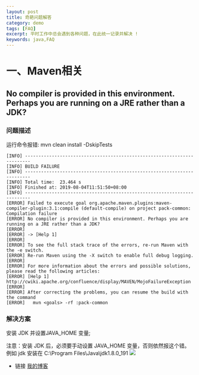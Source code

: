 ```yaml
---
layout: post
title: 奇葩问题解答
category: demo
tags: [FAQ]
excerpt: 平时工作中总会遇到各种问题，在此统一记录并解决 !
keywords: java,FAQ
---
```



# 一、Maven相关

## No compiler is provided in this environment. Perhaps you are running on a JRE rather than a JDK?

### 问题描述
运行命令报错:  mvn clean install -DskipTests
```
[INFO] ------------------------------------------------------------------------
[INFO] BUILD FAILURE
[INFO] ------------------------------------------------------------------------
[INFO] Total time:  23.464 s
[INFO] Finished at: 2019-08-04T11:51:50+08:00
[INFO] ------------------------------------------------------------------------
[ERROR] Failed to execute goal org.apache.maven.plugins:maven-compiler-plugin:3.1:compile (default-compile) on project pack-common: Compilation failure
[ERROR] No compiler is provided in this environment. Perhaps you are running on a JRE rather than a JDK?
[ERROR]
[ERROR] -> [Help 1]
[ERROR]
[ERROR] To see the full stack trace of the errors, re-run Maven with the -e switch.
[ERROR] Re-run Maven using the -X switch to enable full debug logging.
[ERROR]
[ERROR] For more information about the errors and possible solutions, please read the following articles:
[ERROR] [Help 1] http://cwiki.apache.org/confluence/display/MAVEN/MojoFailureException
[ERROR]
[ERROR] After correcting the problems, you can resume the build with the command
[ERROR]   mvn <goals> -rf :pack-common
```
### 解决方案

安装 JDK 并设置JAVA_HOME 变量;

注意：安装 JDK 后，必须要手动设置 JAVA_HOME 变量，否则依然报这个错。例如 jdk 安装在 C:\Program Files\Java\jdk1.8.0_191
![](https://1327523532.github.io/assets/faq/JAVA_HOME.png.jpg)



- 链接
[我的博客](https://1327523532.github.io/)

